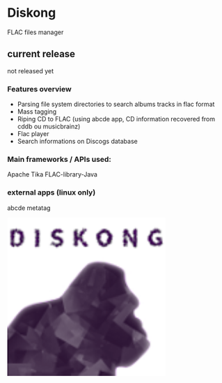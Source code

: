# Diskong

FLAC files manager


## current release
not released yet


### Features overview
- Parsing file system directories to search albums tracks in flac format
- Mass tagging
- Riping CD to FLAC (using abcde app, CD information recovered from cddb ou musicbrainz)
- Flac player
- Search informations on Discogs database

### Main frameworks / APIs used:
Apache Tika
FLAC-library-Java

### external apps (linux only)
abcde
metatag

<div align="left">
        <img width="72%" src="/info/dk114.png" alt="Diskong logo" title="first logo"</img>
</div>
